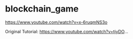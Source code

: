 # blockchain_game

https://www.youtube.com/watch?v=x-6ruqmNS3o

Original Tutorial: https://www.youtube.com/watch?v=tjyDO...
